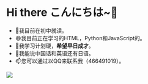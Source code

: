 # Hi there  こんにちは~🎈
- 🔭我目前在初中就读。
- 😄我目前正在学习的HTML，Python和JavaScript的。
- 🍗我学习计划硬，**希望早日成才**。
- 💬我能说中国话和英语还有日语。
- 📫您可以通过以QQ来联系我（466491019）。

![](https://github-readme-stats.vercel.app/api?username=boxcheese)
